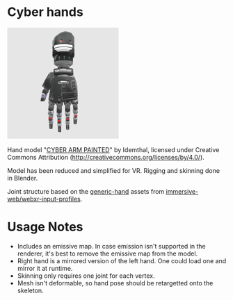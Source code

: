 # Cyber hands

<img src="./thumbnail.png" width="256px">

Hand model  "[CYBER ARM PAINTED](https://skfb.ly/owHGo)" by Idemthal,  licensed under Creative Commons Attribution (http://creativecommons.org/licenses/by/4.0/).

Model has been reduced and simplified for VR. Rigging and skinning done in Blender.

Joint structure based on the [generic-hand](https://github.com/immersive-web/webxr-input-profiles/tree/main/packages/assets/profiles/generic-hand) assets from [immersive-web/webxr-input-profiles](https://github.com/immersive-web/webxr-input-profiles).

# Usage Notes
 * Includes an emissive map. In case emission isn't supported in the renderer, it's best to remove the emissive map from the model.
 * Right hand is a mirrored version of the left hand. One could load one and mirror it at runtime.
 * Skinning only requires one joint for each vertex.
 * Mesh isn't deformable, so hand pose should be retargetted onto the skeleton.
